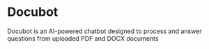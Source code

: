 # Docubot
Docubot is an AI-powered chatbot designed to process and answer questions from uploaded PDF and DOCX documents
